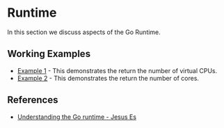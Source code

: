 # Runtime

In this section we discuss aspects of the Go Runtime.


## Working Examples

* [Example 1](./ex1/main.go) - This demonstrates the return the number of virtual CPUs.
* [Example 2](./ex2/main.go) - This demonstrates the return the number of cores. 

## References

* [Understanding the Go runtime - Jesus Es](https://www.youtube.com/watch?v=YpRNFNFaLGY)